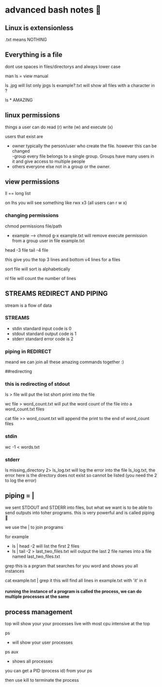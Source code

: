 # advanced bash notes :bacon:

## Linux is extensionless
 .txt means NOTHING

 ## Everything is a file

 dont use spaces in files/directorys and always lower case

 man ls = view manual

 ls .jpg    will list only jpgs
 ls example?.txt   will show all files with a character in ?

 ls * AMAZING

 ## linux permissions

 things a user can do
 read (r) write (w) and execute (x)

 users that exist are
 - owner
 typically the person/user who create the file. however this can be changed     
 -group
 every file belongs to a single group. Groups have many users in it and give access to multiple people
 - others
 everyone else not in a group or the owner.

 ## view permissions

 ll == long list

 on lhs you will see something like rwx x3 (all users can r w x)

 ### changing permissions

 chmod permissions file/path
 - example --> chmod g-x example.txt
 will remove execute permission from a group user in file example.txt

 head -3 file
 tail -4 file

 this give you the top 3 lines and bottom v4 lines for a files

 sort file will sort is alphabetically

 nl file will count the number of lines

 ## STREAMS REDIRECT AND PIPING

 stream is a flow of data

 ### STREAMS
 - stdin    standard input   code is 0
 - stdout     standard output   code is 1
 - stderr     standard error   code is 2

 ### piping in REDIRECT

 meand we can join all these amazing commands together :)

##redirecting
### this is redirecting of stdout
 ls > file     will put the list short print into the file

 wc file > word_count.txt    will put the word count of the file into a word_count.txt files

cat file >> word_count.txt will append the print to the end of word_count files

### stdin
wc -1 < words.txt

### stderr

ls missing_directory 2> ls_log.txt   will log the error into the file ls_log.txt, the error here is the directory does not exist so cannot be listed (you need the 2 to log the error)

## piping = |

we sent STDOUT and STDERR into files, but what we want is to be able to send outputs into toher programs. this is very powerful and is called piping :taco:

we use the | to join programs

for example
 - ls | head -2 will list the first 2 files
 - ls | tail -2 > last_two_files.txt   will output the last 2 file names into a file named last_two_files.txt

 grep <word>   this is a prgram that searches for you word and shows you all instances

 cat example.txt | grep it   this will find all lines in example.txt with 'it' in it

 #### running the instance of a program is called the process, we can do multiple processes at the same

 ## process management

 top
 will show your your processes live with most cpu intensive at the top

 ps
  - will show your user processes

 ps aux
 - shows all processes


 you can get a PID (process id) from your ps

 then use kill <PID> to terminate the process
